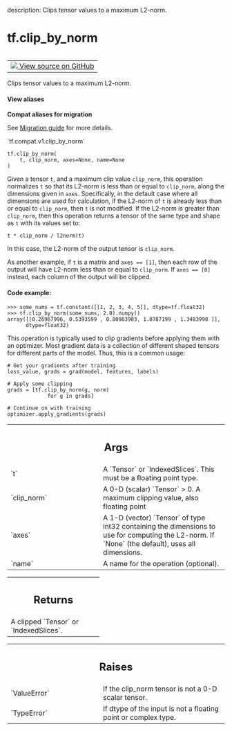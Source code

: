 description: Clips tensor values to a maximum L2-norm.

<div itemscope itemtype="http://developers.google.com/ReferenceObject">
<meta itemprop="name" content="tf.clip_by_norm" />
<meta itemprop="path" content="Stable" />
</div>

# tf.clip_by_norm

<!-- Insert buttons and diff -->

<table class="tfo-notebook-buttons tfo-api nocontent" align="left">
<td>
  <a target="_blank" href="https://github.com/tensorflow/tensorflow/blob/r2.4/tensorflow/python/ops/clip_ops.py#L154-L235">
    <img src="https://www.tensorflow.org/images/GitHub-Mark-32px.png" />
    View source on GitHub
  </a>
</td>
</table>



Clips tensor values to a maximum L2-norm.

<section class="expandable">
  <h4 class="showalways">View aliases</h4>
  <p>
<b>Compat aliases for migration</b>
<p>See
<a href="https://www.tensorflow.org/guide/migrate">Migration guide</a> for
more details.</p>
<p>`tf.compat.v1.clip_by_norm`</p>
</p>
</section>

<pre class="devsite-click-to-copy prettyprint lang-py tfo-signature-link">
<code>tf.clip_by_norm(
    t, clip_norm, axes=None, name=None
)
</code></pre>



<!-- Placeholder for "Used in" -->

Given a tensor `t`, and a maximum clip value `clip_norm`, this operation
normalizes `t` so that its L2-norm is less than or equal to `clip_norm`,
along the dimensions given in `axes`. Specifically, in the default case
where all dimensions are used for calculation, if the L2-norm of `t` is
already less than or equal to `clip_norm`, then `t` is not modified. If
the L2-norm is greater than `clip_norm`, then this operation returns a
tensor of the same type and shape as `t` with its values set to:

`t * clip_norm / l2norm(t)`

In this case, the L2-norm of the output tensor is `clip_norm`.

As another example, if `t` is a matrix and `axes == [1]`, then each row
of the output will have L2-norm less than or equal to `clip_norm`. If
`axes == [0]` instead, each column of the output will be clipped.

#### Code example:



```
>>> some_nums = tf.constant([[1, 2, 3, 4, 5]], dtype=tf.float32)
>>> tf.clip_by_norm(some_nums, 2.0).numpy()
array([[0.26967996, 0.5393599 , 0.80903983, 1.0787199 , 1.3483998 ]],
      dtype=float32)
```

This operation is typically used to clip gradients before applying them with
an optimizer.  Most gradient data is a collection of different shaped tensors
for different parts of the model.  Thus, this is a common usage:

```
# Get your gradients after training
loss_value, grads = grad(model, features, labels)

# Apply some clipping
grads = [tf.clip_by_norm(g, norm)
             for g in grads]

# Continue on with training
optimizer.apply_gradients(grads)
```

<!-- Tabular view -->
 <table class="responsive fixed orange">
<colgroup><col width="214px"><col></colgroup>
<tr><th colspan="2"><h2 class="add-link">Args</h2></th></tr>

<tr>
<td>
`t`
</td>
<td>
A `Tensor` or `IndexedSlices`.  This must be a floating point type.
</td>
</tr><tr>
<td>
`clip_norm`
</td>
<td>
A 0-D (scalar) `Tensor` > 0. A maximum clipping value, also
floating point
</td>
</tr><tr>
<td>
`axes`
</td>
<td>
A 1-D (vector) `Tensor` of type int32 containing the dimensions
to use for computing the L2-norm. If `None` (the default), uses all
dimensions.
</td>
</tr><tr>
<td>
`name`
</td>
<td>
A name for the operation (optional).
</td>
</tr>
</table>



<!-- Tabular view -->
 <table class="responsive fixed orange">
<colgroup><col width="214px"><col></colgroup>
<tr><th colspan="2"><h2 class="add-link">Returns</h2></th></tr>
<tr class="alt">
<td colspan="2">
A clipped `Tensor` or `IndexedSlices`.
</td>
</tr>

</table>



<!-- Tabular view -->
 <table class="responsive fixed orange">
<colgroup><col width="214px"><col></colgroup>
<tr><th colspan="2"><h2 class="add-link">Raises</h2></th></tr>

<tr>
<td>
`ValueError`
</td>
<td>
If the clip_norm tensor is not a 0-D scalar tensor.
</td>
</tr><tr>
<td>
`TypeError`
</td>
<td>
If dtype of the input is not a floating point or
complex type.
</td>
</tr>
</table>

